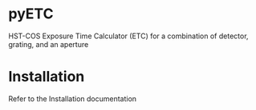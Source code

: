 # pyETC
HST-COS Exposure Time Calculator (ETC) for a combination of detector, grating, and an aperture

# Installation
Refer to the Installation documentation
